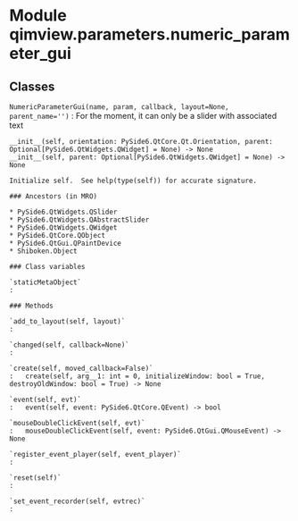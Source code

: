 Module qimview.parameters.numeric_parameter_gui
===============================================

Classes
-------

`NumericParameterGui(name, param, callback, layout=None, parent_name='')`
:   For the moment, it can only be a slider with associated text
    
    __init__(self, orientation: PySide6.QtCore.Qt.Orientation, parent: Optional[PySide6.QtWidgets.QWidget] = None) -> None
    __init__(self, parent: Optional[PySide6.QtWidgets.QWidget] = None) -> None
    
    Initialize self.  See help(type(self)) for accurate signature.

    ### Ancestors (in MRO)

    * PySide6.QtWidgets.QSlider
    * PySide6.QtWidgets.QAbstractSlider
    * PySide6.QtWidgets.QWidget
    * PySide6.QtCore.QObject
    * PySide6.QtGui.QPaintDevice
    * Shiboken.Object

    ### Class variables

    `staticMetaObject`
    :

    ### Methods

    `add_to_layout(self, layout)`
    :

    `changed(self, callback=None)`
    :

    `create(self, moved_callback=False)`
    :   create(self, arg__1: int = 0, initializeWindow: bool = True, destroyOldWindow: bool = True) -> None

    `event(self, evt)`
    :   event(self, event: PySide6.QtCore.QEvent) -> bool

    `mouseDoubleClickEvent(self, evt)`
    :   mouseDoubleClickEvent(self, event: PySide6.QtGui.QMouseEvent) -> None

    `register_event_player(self, event_player)`
    :

    `reset(self)`
    :

    `set_event_recorder(self, evtrec)`
    :